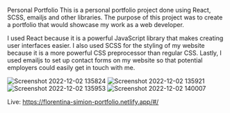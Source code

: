 Personal Portfolio
This is a personal portfolio project done using React, SCSS, emailjs and other libraries. 
The purpose of this project was to create a portfolio that would showcase my work as a web developer. 

I used React because it is a powerful JavaScript library that makes creating user interfaces easier. 
I also used SCSS for the styling of my website because it is a more powerful CSS preprocessor than regular CSS. 
Lastly, I used emailjs to set up contact forms on my website so that potential employers could easily get in touch with me.

![Screenshot 2022-12-02 135824](https://user-images.githubusercontent.com/92720989/205298835-91d60926-4fe9-441f-8f13-324951439ef2.png)
![Screenshot 2022-12-02 135921](https://user-images.githubusercontent.com/92720989/205298845-30524550-7de8-4861-929b-a1419d8e2e01.png)
![Screenshot 2022-12-02 135953](https://user-images.githubusercontent.com/92720989/205299855-1ca041a3-7895-4486-81c8-cb8ef2eb395a.png)
![Screenshot 2022-12-02 140007](https://user-images.githubusercontent.com/92720989/205299278-7c59bfe1-ad38-4df9-806d-58cae87dcc94.png)


Live: https://florentina-simion-portfolio.netlify.app/#/

